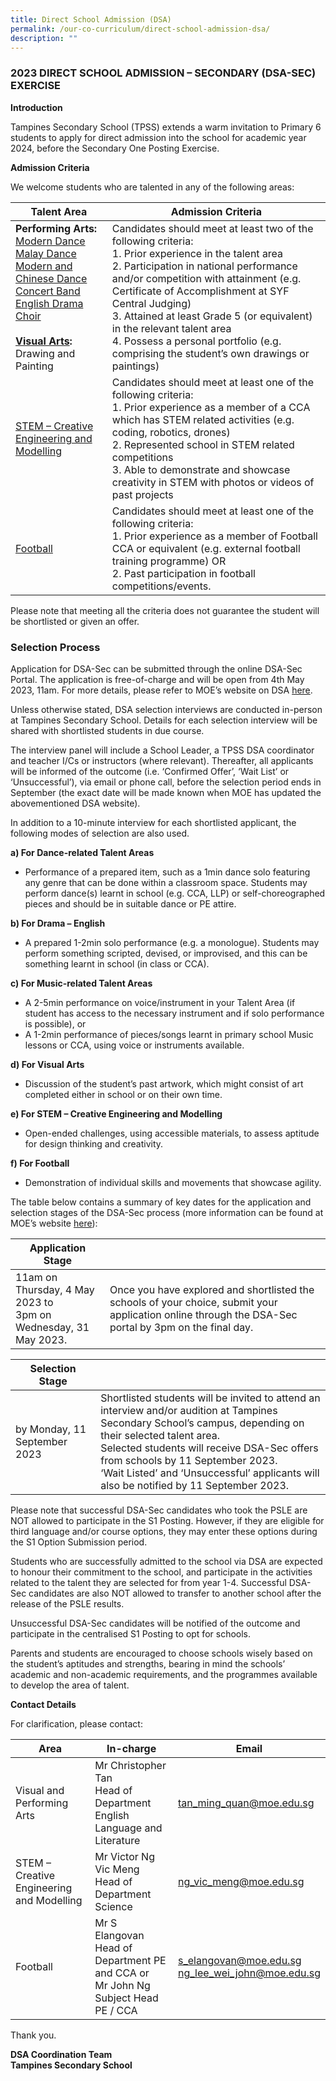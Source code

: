 ```yaml
---
title: Direct School Admission (DSA)
permalink: /our-co-curriculum/direct-school-admission-dsa/
description: ""
---
```

### 2023 DIRECT SCHOOL ADMISSION – SECONDARY (DSA-SEC) EXERCISE

**Introduction**

Tampines Secondary School (TPSS) extends a warm invitation to Primary 6 students to apply for direct admission into the school for academic year 2024, before the Secondary One Posting Exercise.

**Admission Criteria**

We welcome students who are talented in any of the following areas:

| Talent Area                                                                                                                            	| Admission Criteria                                                                                                                                                                                                                                                                                                                                                                                                                          	|
|----------------------------------------------------------------------------------------------------------------------------------------	|---------------------------------------------------------------------------------------------------------------------------------------------------------------------------------------------------------------------------------------------------------------------------------------------------------------------------------------------------------------------------------------------------------------------------------------------	|
| **Performing Arts:** <br>[Modern Dance](https://tampinessec.moe.edu.sg/our-co-curriculum/co-curricular-activities-ccas/visual-n-performing-arts/dance-dynamics)<br>[Malay Dance](https://tampinessec.moe.edu.sg/our-co-curriculum/co-curricular-activities-ccas/visual-n-performing-arts/malay-dance)<br>[Modern and Chinese Dance](https://tampinessec.moe.edu.sg/our-co-curriculum/co-curricular-activities-ccas/visual-n-performing-arts/modern-chinese-dance)<br>[Concert Band](https://tampinessec.moe.edu.sg/our-co-curriculum/co-curricular-activities-ccas/visual-n-performing-arts/concert-band)<br>[English Drama](https://tampinessec.moe.edu.sg/our-co-curriculum/co-curricular-activities-ccas/visual-n-performing-arts/drama-club)<br>[Choir](https://tampinessec.moe.edu.sg/our-co-curriculum/co-curricular-activities-ccas/visual-n-performing-arts/show-choir)<br><br>**[Visual Arts](https://tampinessec.moe.edu.sg/our-co-curriculum/co-curricular-activities-ccas/visual-n-performing-arts/art-club):**<br>Drawing and Painting 	| Candidates should meet at least two of the following criteria:<br>1. Prior experience in the talent area<br>2. Participation in national performance and/or competition with attainment (e.g. Certificate of Accomplishment at SYF Central Judging)<br>3. Attained at least Grade 5 (or equivalent) in the relevant talent area<br>4. Possess a personal portfolio (e.g. comprising the student’s own drawings or paintings)        	|
| [STEM – Creative Engineering and Modelling](https://tampinessec.moe.edu.sg/our-co-curriculum/applied-learning-programme-alp)                                                                                              	| Candidates should meet at least one of the following criteria:<br>1. Prior experience as a member of a CCA which has STEM related activities (e.g. coding, robotics, drones)<br>2. Represented school in STEM related competitions<br>3. Able to demonstrate and showcase creativity in STEM with photos or videos of past projects                                                                                                              	|
| [Football](https://tampinessec.moe.edu.sg/our-co-curriculum/co-curricular-activities-ccas/sports/football)                                                                                                                               	| Candidates should meet  at least one of the following criteria:<br>1. Prior experience as a member of Football CCA or equivalent (e.g. external football training programme)  OR<br>2. Past participation in football competitions/events. |

Please note that meeting all the criteria does not guarantee the student will be shortlisted or given an offer.                        	                                                               
### **Selection Process**

Application for DSA-Sec can be submitted through the online DSA-Sec Portal. The application is free-of-charge and will be open from 4th May 2023, 11am. For more details, please refer to MOE’s website on DSA [here](https://www.moe.gov.sg/secondary/dsa).

Unless otherwise stated, DSA selection interviews are conducted in-person at Tampines Secondary School. Details for each selection interview will be shared with shortlisted students in due course.

The interview panel will include a School Leader, a TPSS DSA coordinator and teacher I/Cs or instructors (where relevant). Thereafter, all applicants will be informed of the outcome (i.e. ‘Confirmed Offer’, ‘Wait List’ or ‘Unsuccessful’), via email or phone call, before the selection period ends in September (the exact date will be made known when MOE has updated the abovementioned DSA website).

In addition to a 10-minute interview for each shortlisted applicant, the following modes of selection are also used.

**a) For Dance-related Talent Areas**
*   Performance of a prepared item, such as a 1min dance solo featuring any genre that can be done within a classroom space. Students may perform dance(s) learnt in school (e.g. CCA, LLP) or self-choreographed pieces and should be in suitable dance or PE attire.

**b) For Drama – English**

*   A prepared 1-2min solo performance (e.g. a monologue). Students may perform something scripted, devised, or improvised, and this can be something learnt in school (in class or CCA).

**c) For Music-related Talent Areas**

*   A 2-5min performance on voice/instrument in your Talent Area (if student has access to the necessary instrument and if solo performance is possible), or
*   A 1-2min performance of pieces/songs learnt in primary school Music lessons or CCA, using voice or instruments available.

**d) For Visual Arts**

*   Discussion of the student’s past artwork, which might consist of art completed either in school or on their own time.

**e) For STEM – Creative Engineering and Modelling**

*   Open-ended challenges, using accessible materials, to assess aptitude for design thinking and creativity.

**f) For Football**

*   Demonstration of individual skills and movements that showcase agility.

The table below contains a summary of key dates for the application and selection stages of the DSA-Sec process (more information can be found at MOE’s website [here](https://www.moe.gov.sg/secondary/dsa)):



| Application Stage |  | 
| -------- | -------- | 
| 11am on Thursday, 4 May 2023 to <br>3pm on Wednesday, 31 May 2023.| Once you have explored and shortlisted the schools of your choice, submit your application online through the DSA-Sec portal by 3pm on the final day.     | 



| Selection Stage |  | 
| -------- | -------- | 
| by Monday, 11 September 2023     | Shortlisted students will be invited to attend an interview and/or audition at Tampines Secondary School’s campus, depending on their selected talent area.<br> Selected students will receive DSA-Sec offers from schools by 11 September 2023. <br>‘Wait Listed’ and ‘Unsuccessful’ applicants will also be notified by 11 September 2023.| 

Please note that successful DSA-Sec candidates who took the PSLE are NOT allowed to participate in the S1 Posting. However, if they are eligible for third language and/or course options, they may enter these options during the S1 Option Submission period.

Students who are successfully admitted to the school via DSA are expected to honour their commitment to the school, and participate in the activities related to the talent they are selected for from year 1-4. Successful DSA-Sec candidates are also NOT allowed to transfer to another school after the release of the PSLE results.

Unsuccessful DSA-Sec candidates will be notified of the outcome and participate in the centralised S1 Posting to opt for schools.

Parents and students are encouraged to choose schools wisely based on the student’s aptitudes and strengths, bearing in mind the schools’ academic and non-academic requirements, and the programmes available to develop the area of talent.

**Contact Details**

For clarification, please contact:

| Area 	| In-charge 	| Email 	|
|---	|---	|---	|
| Visual and Performing Arts 	| Mr Christopher Tan<br>Head of Department English Language and Literature 	| tan_ming_quan@moe.edu.sg 	|
| STEM – Creative Engineering and Modelling 	| Mr Victor Ng Vic Meng<br>Head of Department Science 	| ng_vic_meng@moe.edu.sg 	|
| Football 	| Mr S Elangovan<br>Head of Department PE and CCA or<br>Mr John Ng<br>Subject Head PE / CCA 	| s_elangovan@moe.edu.sg<br>ng_lee_wei_john@moe.edu.sg 	|

Thank you.

**DSA Coordination Team**<br>
**Tampines Secondary School**